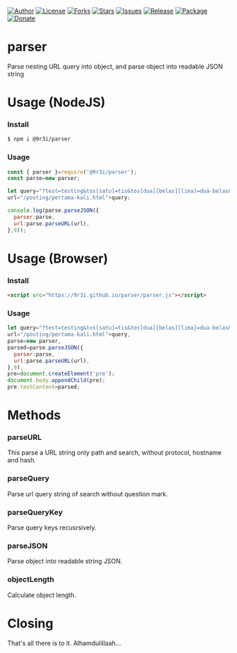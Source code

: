 
[![Author](https://img.shields.io/badge/author-9r3i-lightgrey.svg)](https://github.com/9r3i)
[![License](https://img.shields.io/github/license/9r3i/parser.svg)](https://github.com/9r3i/parser/blob/master/LICENSE)
[![Forks](https://img.shields.io/github/forks/9r3i/parser.svg)](https://github.com/9r3i/parser/network)
[![Stars](https://img.shields.io/github/stars/9r3i/parser.svg)](https://github.com/9r3i/parser/stargazers)
[![Issues](https://img.shields.io/github/issues/9r3i/parser.svg)](https://github.com/9r3i/parser/issues)
[![Release](https://img.shields.io/github/release/9r3i/parser.svg)](https://github.com/9r3i/parser/releases)
[![Package](https://img.shields.io/npm/v/@9r3i/parser.svg?label=npm)](https://www.npmjs.com/package/@9r3i/parser)
[![Donate](https://img.shields.io/badge/donate-paypal-orange.svg)](https://paypal.me/9r3i)



# parser
Parse nesting URL query into object, and parse object into readable JSON string


# Usage (NodeJS)

### Install
```bash
$ npm i @9r3i/parser
```

### Usage
```js
const { parser }=require('@9r3i/parser');
const parse=new parser;

let query="?test=testing&tos[satu]=tis&tos[dua][belas][lima]=dua-belas&tos[dua][puluh]=tes&trust=believe",
url="/posting/pertama-kali.html"+query;

console.log(parse.parseJSON({
  parser:parse,
  url:parse.parseURL(url),
},9));
```


# Usage (Browser)

### Install
```html
<script src="https://9r3i.github.io/parser/parser.js"></script>
```

### Usage
```js
let query="?test=testing&tos[satu]=tis&tos[dua][belas][lima]=dua-belas&tos[dua][puluh]=tes&trust=believe",
url="/posting/pertama-kali.html"+query,
parse=new parser,
parsed=parse.parseJSON({
  parser:parse,
  url:parse.parseURL(url),
},9),
pre=document.createElement('pre');
document.body.appendChild(pre);
pre.textContent=parsed;
```


# Methods

### parseURL
This parse a URL string only path and search, without protocol, hostname and hash.

### parseQuery
Parse url query string of search without question mark.

### parseQueryKey
Parse query keys recusrsively.

### parseJSON
Parse object into readable string JSON.

### objectLength
Calculate object length.


# Closing
That's all there is to it. Alhamdulillaah...



